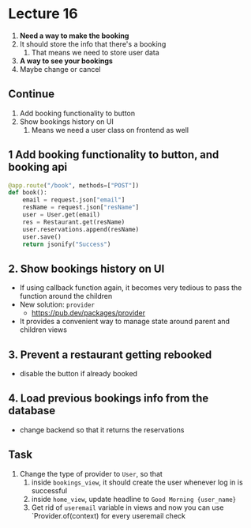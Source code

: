 # Lecture 16

1. **Need a way to make the booking**
2. It should store the info that there's a booking
   1. That means we need to store user data
3. **A way to see your bookings**
4. Maybe change or cancel

## Continue
1. Add booking functionality to button
2. Show bookings history on UI
   1. Means we need a user class on frontend as well

## 1 Add booking functionality to button, and booking api
```python
@app.route("/book", methods=["POST"])
def book():
    email = request.json["email"]
    resName = request.json["resName"]
    user = User.get(email)
    res = Restaurant.get(resName)
    user.reservations.append(resName)
    user.save()
    return jsonify("Success")
```

## 2. Show bookings history on UI
- If using callback function again, it becomes very tedious to pass the function around the children
- New solution: `provider`
  - https://pub.dev/packages/provider
- It provides a convenient way to manage state around parent and children views

## 3. Prevent a restaurant getting rebooked
- disable the button if already booked

## 4. Load previous bookings info from the database
- change backend so that it returns the reservations


## Task
1. Change the type of provider to `User`, so that
   1. inside `bookings_view`, it should create the user whenever log in is successful
   2. inside `home_view`, update headline to `Good Morning {user_name}`
   3. Get rid of `useremail` variable in views and now you can use `Provider.of<User>(context) for every useremail check